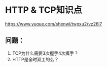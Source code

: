 # HTTP & TCP知识点
https://www.yuque.com/shenwl/twpxu2/vz26l7

## 问题：
1. TCP为什么需要3次握手4次挥手？
2. HTTP是全时双工的么？
